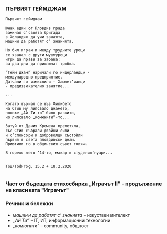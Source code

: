 ### ПЪРВИЯТ ГЕЙМДЖАМ
```
Първият геймджам

Юнак един от Пловдив града
заминал с’своята бригада
в Холандия да учи занаята,
машини да работят с’ знанията.

Но бил играч и между трудните уроци
се хванал с други мушмуроци
игри да прави за забава:
за два дни да приключат трябва.

“Гейм джам“ наричали го нидерландци -
международно предприятие.
Датчани го измислили – Хамлет’ианци 
- предизвикателно занятие...

...

Когато върнал се във Филибето
на Стив му липсвало джамето,
понеже „Ай Ти-то“ било развито,
но липсвало „комюнити“-то...

Затуй от Дания Кремена прелетяла,
със Стив събрали двойни сили
и с’спонсори и доброволци състоѝли
първия в света пловдивски джам. 
Приютили го в общинския съвет голям.

В горещо лето ’14-то, макар в студения’нуари...


Тош/TodProg, 15.2 + 18.2.2020
 
```

### Част от бъдещата стихосбирка „Играчът II" - продължение на класиката "Играчът"

### Речник и бележки

* _машини да работят с’ знанията_ - изкуствен интелект
* _„Ай Ти“_ – IT, ИТ, информационни технологии<br>
* _„комюнити“_ – community, общност
